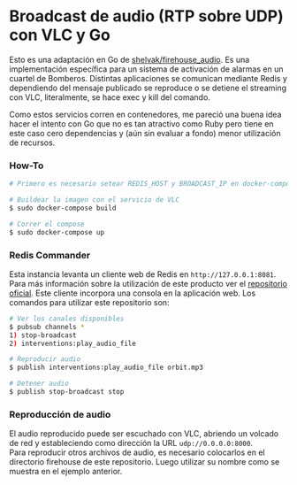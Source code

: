 # Broadcast de audio (RTP sobre UDP) con VLC y Go
Esto es una adaptación en Go de [shelvak/firehouse\_audio](https://github.com/shelvak/firehouse_audio). Es una implementación específica para un sistema de activación de alarmas en un cuartel de Bomberos. Distintas aplicaciones se comunican mediante Redis y dependiendo del mensaje publicado se reproduce o se detiene el streaming con VLC, literalmente, se hace exec y kill del comando.

Como estos servicios corren en contenedores, me pareció una buena idea hacer el intento con Go que no es tan atractivo como Ruby pero tiene en este caso cero dependencias y (aún sin evaluar a fondo) menor utilización de recursos.

### How-To

```bash
# Primero es necesario setear REDIS_HOST y BROADCAST_IP en docker-compose.yml con la IP del host y del broadcast del segmento de red donde se trabaje.

# Buildear la imagen con el servicio de VLC
$ sudo docker-compose build

# Correr el compose
$ sudo docker-compose up
```

### Redis Commander
Esta instancia levanta un cliente web de Redis en `http://127.0.0.1:8081`. Para más información sobre la utilización de este producto ver el [repositorio oficial](https://github.com/joeferner/redis-commander).
Este cliente incorpora una consola en la aplicación web. Los comandos para utilizar este repositorio son:

```bash
# Ver los canales disponibles
$ pubsub channels *
1) stop-broadcast
2) interventions:play_audio_file

# Reproducir audio
$ publish interventions:play_audio_file orbit.mp3

# Detener audio
$ publish stop-broadcast stop
```

### Reproducción de audio
El audio reproducido puede ser escuchado con VLC, abriendo un volcado de red y estableciendo como dirección la URL `udp://0.0.0.0:8000`.<br />
Para reproducir otros archivos de audio, es necesario colocarlos en el directorio firehouse de este repositorio. Luego utilizar su nombre como se muestra en el ejemplo anterior.